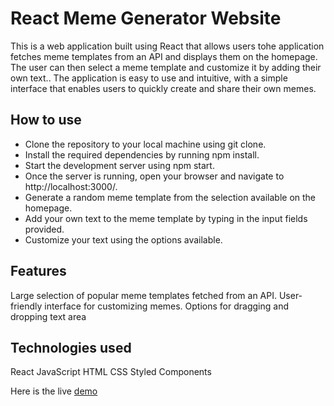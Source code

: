 # React Meme Generator Website

This is a web application built using React that allows users tohe application fetches meme templates from an API and displays them on the homepage. The user can then select a meme template and customize it by adding their own text.. The application is easy to use and intuitive, with a simple interface that enables users to quickly create and share their own memes.

## How to use

* Clone the repository to your local machine using git clone.
* Install the required dependencies by running npm install.
* Start the development server using npm start.
* Once the server is running, open your browser and navigate to http://localhost:3000/.
* Generate a random meme template from the selection available on the homepage.
* Add your own text to the meme template by typing in the input fields provided.
* Customize your text using the options available.

## Features
Large selection of popular meme templates fetched from an API.
User-friendly interface for customizing memes.
Options for dragging and dropping text area

## Technologies used
React
JavaScript
HTML
CSS
Styled Components

Here is the live [demo](https://gamingapple0.github.io/memegenerator/)
